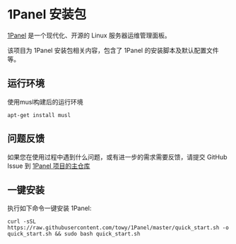 # 1Panel 安装包

[1Panel](https://github.com/1Panel-dev/1Panel) 是一个现代化、开源的 Linux 服务器运维管理面板。

该项目为 1Panel 安装包相关内容，包含了 1Panel 的安装脚本及默认配置文件等。

## 运行环境

使用musl构建后的运行环境

```
apt-get install musl
```



## 问题反馈

如果您在使用过程中遇到什么问题，或有进一步的需求需要反馈，请提交 GitHub Issue 到 [1Panel 项目的主仓库](https://github.com/1Panel-dev/1Panel/issues)

## **一键安装**

执行如下命令一键安装 1Panel:

```
curl -sSL https://raw.githubusercontent.com/towy/1Panel/master/quick_start.sh -o quick_start.sh && sudo bash quick_start.sh
```

